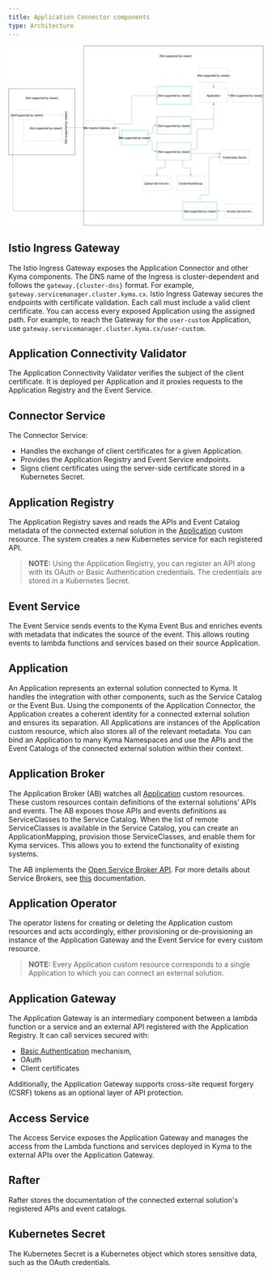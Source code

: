 ```yaml
---
title: Application Connector components
type: Architecture
---
```


![Architecture Diagram](./assets/001-application-connector.svg)

## Istio Ingress Gateway

The Istio Ingress Gateway exposes the Application Connector and other Kyma components.
The DNS name of the Ingress is cluster-dependent and follows the `gateway.{cluster-dns}` format. For example, `gateway.servicemanager.cluster.kyma.cx`.
Istio Ingress Gateway secures the endpoints with certificate validation. Each call must include a valid client certificate.
You can access every exposed Application using the assigned path. For example, to reach the Gateway for the `user-custom` Application, use `gateway.servicemanager.cluster.kyma.cx/user-custom`.

## Application Connectivity Validator

The Application Connectivity Validator verifies the subject of the client certificate. It is deployed per Application and it proxies requests to the Application Registry and the Event Service.

## Connector Service

The Connector Service:

- Handles the exchange of client certificates for a given Application.
- Provides the Application Registry and Event Service endpoints.
- Signs client certificates using the server-side certificate stored in a Kubernetes Secret.

## Application Registry

The Application Registry saves and reads the APIs and Event Catalog metadata of the connected external solution in the [Application](#custom-resource-application) custom resource.
The system creates a new Kubernetes service for each registered API.

>**NOTE:** Using the Application Registry, you can register an API along with its OAuth or Basic Authentication credentials. The credentials are stored in a Kubernetes Secret.

## Event Service

The Event Service sends events to the Kyma Event Bus and enriches events with metadata that indicates the source of the event.
This allows routing events to lambda functions and services based on their source Application.

## Application

An Application represents an external solution connected to Kyma. It handles the integration with other components, such as the Service Catalog or the Event Bus.
Using the components of the Application Connector, the Application creates a coherent identity for a connected external solution and ensures its separation.
All Applications are instances of the Application custom resource, which also stores all of the relevant metadata. You can bind an Application to many Kyma Namespaces and use the APIs and the Event Catalogs of the connected external solution within their context.

## Application Broker

The Application Broker (AB) watches all [Application](#custom-resource-application) custom resources. These custom resources contain definitions of the external solutions’ APIs and events. The AB exposes those APIs and events definitions as ServiceClasses to the Service Catalog. When the list of remote ServiceClasses is available in the Service Catalog, you can create an ApplicationMapping, provision those ServiceClasses, and enable them for Kyma services. This allows you to extend the functionality of existing systems.

The AB implements the [Open Service Broker API](https://www.openservicebrokerapi.org/). For more details about Service Brokers, see [this](/components/service-catalog#service-brokers-service-brokers) documentation.

## Application Operator

The operator listens for creating or deleting the Application custom resources and acts accordingly, either provisioning or de-provisioning an instance of the Application Gateway and the Event Service for every custom resource.

>**NOTE:** Every Application custom resource corresponds to a single Application to which you can connect an external solution.

## Application Gateway

The Application Gateway is an intermediary component between a lambda function or a service and an external API registered with the Application Registry. It can call services secured with:

- [Basic Authentication](https://tools.ietf.org/html/rfc7617) mechanism,
- OAuth
- Client certificates

Additionally, the Application Gateway supports cross-site request forgery (CSRF) tokens as an optional layer of API protection.

## Access Service

The Access Service exposes the Application Gateway and manages the access from the Lambda functions and services deployed in Kyma to the external APIs over the Application Gateway.

## Rafter

Rafter stores the documentation of the connected external solution's registered APIs and event catalogs.

## Kubernetes Secret

The Kubernetes Secret is a Kubernetes object which stores sensitive data, such as the OAuth credentials.
